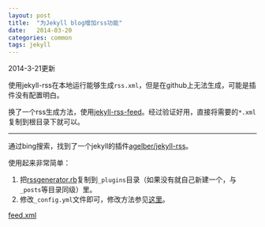 ```yaml
---
layout: post
title:  "为Jekyll blog增加rss功能"
date:   2014-03-20
categories: common
tags: jekyll
---
```


2014-3-21更新

使用jekyll-rss在本地运行能够生成`rss.xml`，但是在github上无法生成，可能是插件没有配置明白。

换了一个rss生成方法，使用[jekyll-rss-feed](https://github.com/snaptortoise/jekyll-rss-feeds)。经过验证好用，直接将需要的`*.xml`复制到根目录下就可以。

----
通过bing搜索，找到了一个jekyll的插件[agelber/jekyll-rss](https://github.com/agelber/jekyll-rss)。

使用起来非常简单：

1. 把[rssgenerator.rb](https://github.com/agelber/jekyll-rss/blob/master/rssgenerator.rb)复制到`_plugins`目录（如果没有就自己新建一个，与`_posts`等目录同级）里。
2. 修改`_config.yml`文件即可，修改方法参见[这里](https://github.com/agelber/jekyll-rss#usage)。

<a href="/feed.xml">feed.xml </a>
